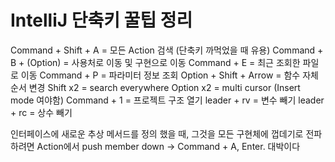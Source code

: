 # IntelliJ 단축키 꿀팁 정리

Command + Shift + A = 모든 Action 검색 (단축키 까먹었을 때 유용)
Command + B + (Option) = 사용처로 이동 및 구현으로 이동
Command + E = 최근 조회한 파일로 이동
Command + P = 파라미터 정보 조회
Option + Shift + Arrow = 함수 자체 순서 변경
Shift x2 = search everywhere
Option x2 = multi cursor (Insert mode 여야함)
Command + 1 = 프로젝트 구조 열기
leader + rv = 변수 빼기
leader + rc = 상수 빼기


인터페이스에 새로운 추상 메서드를 정의 했을 때, 그것을 모든 구현체에 껍데기로 전파하려면
Action에서 push member down -> Command + A, Enter.
대박이다 